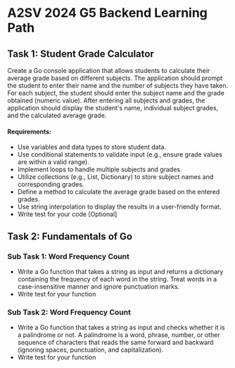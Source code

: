 # A2SV 2024 G5 Backend Learning Path

## Task 1: Student Grade Calculator

Create a Go console application that allows students to calculate their average grade based on different subjects. The application should prompt the student to enter their name and the number of subjects they have taken. For each subject, the student should enter the subject name and the grade obtained (numeric value). After entering all subjects and grades, the application should display the student's name, individual subject grades, and the calculated average grade.

#### Requirements:

- Use variables and data types to store student data.
- Use conditional statements to validate input (e.g., ensure grade values are within a valid range).
- Implement loops to handle multiple subjects and grades.
- Utilize collections (e.g., List, Dictionary) to store subject names and corresponding grades.
- Define a method to calculate the average grade based on the entered grades.
- Use string interpolation to display the results in a user-friendly format.
- Write test for your code [Optional]

## Task 2: Fundamentals of Go

### Sub Task 1: Word Frequency Count

- Write a Go function that takes a string as input and returns a dictionary containing the frequency of each word in the string. Treat words in a case-insensitive manner and ignore punctuation marks.
- Write test for your function

### Sub Task 2: Word Frequency Count

- Write a Go function that takes a string as input and checks whether it is a palindrome or not. A palindrome is a word, phrase, number, or other sequence of characters that reads the same forward and backward (ignoring spaces, punctuation, and capitalization).
- Write test for your function
